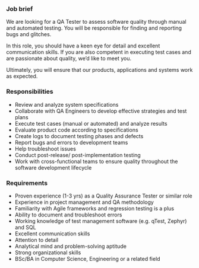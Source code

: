 ### Job brief

We are looking for a QA Tester to assess software quality through manual and automated testing. You will be responsible for finding and reporting bugs and glitches.

In this role, you should have a keen eye for detail and excellent communication skills. If you are also competent in executing test cases and are passionate about quality, we’d like to meet you.

Ultimately, you will ensure that our products, applications and systems work as expected.

### Responsibilities

- Review and analyze system specifications
- Collaborate with QA Engineers to develop effective strategies and test plans
- Execute test cases (manual or automated) and analyze results
- Evaluate product code according to specifications
- Create logs to document testing phases and defects
- Report bugs and errors to development teams
- Help troubleshoot issues
- Conduct post-release/ post-implementation testing
- Work with cross-functional teams to ensure quality throughout the software development lifecycle

### Requirements

- Proven experience (1-3 yrs) as a Quality Assurance Tester or similar role
- Experience in project management and QA methodology
- Familiarity with Agile frameworks and regression testing is a plus
- Ability to document and troubleshoot errors
- Working knowledge of test management software (e.g. qTest, Zephyr) and SQL
- Excellent communication skills
- Attention to detail
- Analytical mind and problem-solving aptitude
- Strong organizational skills
- BSc/BA in Computer Science, Engineering or a related field

